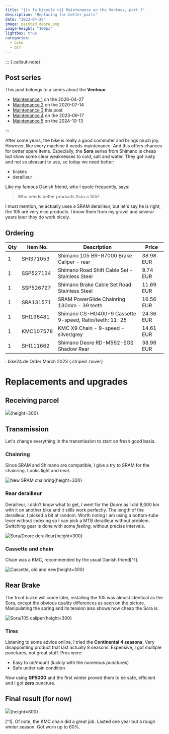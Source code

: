 ```yaml
---
title: "{{< fa bicycle >}} Maintenance on the Ventoux, part 3"
description: "Replacing for better parts"
date: "2023-04-29"
image: painted_deore.png
image-height: "100px"
lightbox: true
categories: 
  - bike
  - DIY
---
```


::: {.callout-note}

## Post series

This post belongs to a series about the **Ventoux**:

- [Maintenance 1](../2020-04-27_ventoux-1/index.html) on the 2020-04-27
- [Maintenance 2](../2020-07-14_ventoux-2/index.html) on the 2020-07-14
- [Maintenance 3](index.html) this post
- [Maintenance 4](../2023-09-17_ventoux-4/index.html) on the 2023-09-17
- [Maintenance 5](../2024-10-13_ventoux-5/index.html) on the 2024-10-13

:::

After some years, the bike is really a good commuter and brings much joy.
However, like every machine it needs maintenance. And this offers chances for better spare items.
Especially, the **Sora** series from Shimano is cheap but show some clear weaknesses to cold, salt and water.
They got rusty and not so pleasant to use, so today we need better:

- brakes
- derailleur

Like my famous Danish friend, who I quote frequently, says: 

> Who needs better products than a 105?

I must mention, he actually uses a SRAM derailleur, but let's say he is right, the 105 are very nice products.
I know them from my gravel and several years later they do work nicely.

## Ordering


| Qty | Item No. | Description                                |  Price        |
|----|-----------|--------------------------------------------|---------------|
|1   | SHI371053 | Shimano 105 BR-R7000 Brake Caliper - rear | 38.98 EUR     |
|1   | SSP527134 | Shimano Road Shift Cable Set - Stainless Steel | 9.74 EUR |
|1   | SSP526727 | Shimano Brake Cable Set Road Stainless Steel | 11.69 EUR  |
|1   | SRA131571 | SRAM PowerGlide Chainring 130mm - 39 teeth | 16.56 EUR    |
|1   | SHI196481 | Shimano CS-HG400-9 Cassette 9-speed, Ratio/teeth: 11-25 | 24.36 EUR |
|1   | KMC107578 | KMC X9 Chain - 9-speed - silver/grey | 14.61 EUR   |
|1   | SHI111662 | Shimano Deore RD-M592-SGS Shadow Rear | 38.98 EUR  |

: bike24.de Order March 2023 {.striped .hover}


# Replacements and upgrades

## Receiving parcel

![](IMG_20230329_080907.jpg){height=300}

## Transmission

Let's change everything in the transmission to start on fresh good basis.

### Chainring

Since SRAM and Shimano are compatible, I give a try to SRAM for the chainring. Looks light and neat.

![New SRAM chainring](signal-2023-04-29-15-50-51-477.jpg){height=300}

### Rear derailleur

Derailleur, I didn't know what to get, I went for the _Deore_ as I did 8,000 km with it on another 
bike and it stills work perfectly. The length of the derailleur, I picked a bit at random.
Worth noting I am using a bottom-tube lever without indexing so I can pick a MTB derailleur without problem.
Switching gear is done with some _feeling_, without precise intervals.

![Sora/Deore derailleur](signal-2023-04-29-15-44-56-450.jpg){height=300}

### Cassette and chain

Chain was a KMC, recommended by the usual Danish friend[^1].

![Cassette, old and new](signal-2023-04-29-16-06-19-997.jpg){height=300}

## Rear Brake

The front brake will come later, installing the 105 was almost identical as the Sora, except the obvious 
quality differences as seen on the picture. Manipulating the spring and its tension also shows how cheap the Sora is.

![Sora/105 caliper](signal-2023-04-29-15-02-31-005.jpg){height=300}

### Tires

Listening to some advice online, I tried the **Continental 4 seasons**. Very disappointing product that last actually 8 seasons. 
Expensive, I got multiple punctures,
not great stuff. Pros were:

- Easy to un/mount (luckily with the numerous punctures)
- Safe under rain condition

Now using **GP5000** and the first winter proved them to be safe, efficient and I got **zero** puncture.


## Final result (for now)

![](IMG_20230430_101157.jpg){height=300}

[^1]. Of note, the KMC chain did a great job. Lasted one year but a rough winter season. Got worn up to 60%.
